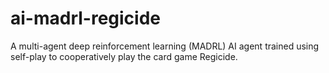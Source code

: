 # ai-madrl-regicide
A multi-agent deep reinforcement learning (MADRL) AI agent trained using self-play to cooperatively play the card game Regicide.
